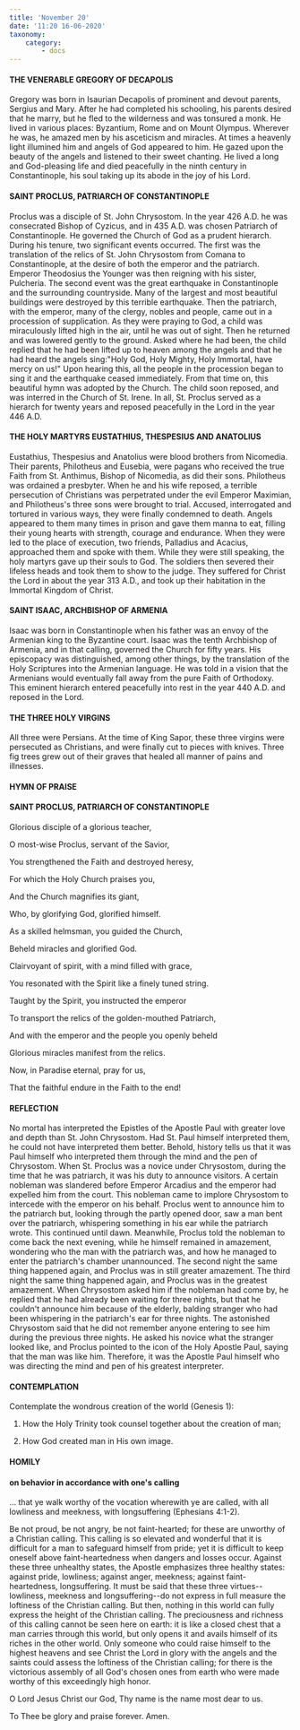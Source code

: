 ```yaml
---
title: 'November 20'
date: '11:20 16-06-2020'
taxonomy:
    category:
        - docs
---
```


#### THE VENERABLE GREGORY OF DECAPOLIS

Gregory was born in Isaurian Decapolis of prominent and devout parents, Sergius and Mary. After he had completed his schooling, his parents desired that he marry, but he fled to the wilderness and was tonsured a monk. He lived in various places: Byzantium, Rome and on Mount Olympus. Wherever he was, he amazed men by his asceticism and miracles. At times a heavenly light illumined him and angels of God appeared to him. He gazed upon the beauty of the angels and listened to their sweet chanting. He lived a long and God-pleasing life and died peacefully in the ninth century in Constantinople, his soul taking up its abode in the joy of his Lord.

#### SAINT PROCLUS, PATRIARCH OF CONSTANTINOPLE

Proclus was a disciple of St. John Chrysostom. In the year 426 A.D. he was consecrated Bishop of Cyzicus, and in 435 A.D. was chosen Patriarch of Constantinople. He governed the Church of God as a prudent hierarch. During his tenure, two significant events occurred. The first was the translation of the relics of St. John Chrysostom from Comana to Constantinople, at the desire of both the emperor and the patriarch. Emperor Theodosius the Younger was then reigning with his sister, Pulcheria. The second event was the great earthquake in Constantinople and the surrounding countryside. Many of the largest and most beautiful buildings were destroyed by this terrible earthquake. Then the patriarch, with the emperor, many of the clergy, nobles and people, came out in a procession of supplication. As they were praying to God, a child was miraculously lifted high in the air, until he was out of sight. Then he returned and was lowered gently to the ground. Asked where he had been, the child replied that he had been lifted up to heaven among the angels and that he had heard the angels sing:"Holy God, Holy Mighty, Holy Immortal, have mercy on us!" Upon hearing this, all the people in the procession began to sing it and the earthquake ceased immediately. From that time on, this beautiful hymn was adopted by the Church. The child soon reposed, and was interred in the Church of St. Irene. In all, St. Proclus served as a hierarch for twenty years and reposed peacefully in the Lord in the year 446 A.D.

#### THE HOLY MARTYRS EUSTATHIUS, THESPESIUS AND ANATOLIUS

Eustathius, Thespesius and Anatolius were blood brothers from Nicomedia. Their parents, Philotheus and Eusebia, were pagans who received the true Faith from St. Anthimus, Bishop of Nicomedia, as did their sons. Philotheus was ordained a presbyter. When he and his wife reposed, a terrible persecution of Christians was perpetrated under the evil Emperor Maximian, and Philotheus's three sons were brought to trial. Accused, interrogated and tortured in various ways, they were finally condemned to death. Angels appeared to them many times in prison and gave them manna to eat, filling their young hearts with strength, courage and endurance. When they were led to the place of execution, two friends, Palladius and Acacius, approached them and spoke with them. While they were still speaking, the holy martyrs gave up their souls to God. The soldiers then severed their lifeless heads and took them to show to the judge. They suffered for Christ the Lord in about the year 313 A.D., and took up their habitation in the Immortal Kingdom of Christ.

#### SAINT ISAAC, ARCHBISHOP OF ARMENIA

Isaac was born in Constantinople when his father was an envoy of the Armenian king to the Byzantine court. Isaac was the tenth Archbishop of Armenia, and in that calling, governed the Church for fifty years. His episcopacy was distinguished, among other things, by the translation of the Holy Scriptures into the Armenian language. He was told in a vision that the Armenians would eventually fall away from the pure Faith of Orthodoxy. This eminent hierarch entered peacefully into rest in the year 440 A.D. and reposed in the Lord.

#### THE THREE HOLY VIRGINS

All three were Persians. At the time of King Sapor, these three virgins were persecuted as Christians, and were finally cut to pieces with knives. Three fig trees grew out of their graves that healed all manner of pains and illnesses.



#### HYMN OF PRAISE
#### 

#### SAINT PROCLUS, PATRIARCH OF CONSTANTINOPLE

Glorious disciple of a glorious teacher,

O most-wise Proclus, servant of the Savior,

You strengthened the Faith and destroyed heresy,

For which the Holy Church praises you,

And the Church magnifies its giant,

Who, by glorifying God, glorified himself.

As a skilled helmsman, you guided the Church,

Beheld miracles and glorified God.

Clairvoyant of spirit, with a mind filled with grace,

You resonated with the Spirit like a finely tuned string.

Taught by the Spirit, you instructed the emperor

To transport the relics of the golden-mouthed Patriarch,

And with the emperor and the people you openly beheld

Glorious miracles manifest from the relics.

Now, in Paradise eternal, pray for us,

That the faithful endure in the Faith to the end!


#### REFLECTION

No mortal has interpreted the Epistles of the Apostle Paul with greater love and depth than St. John Chrysostom. Had St. Paul himself interpreted them, he could not have interpreted them better. Behold, history tells us that it was Paul himself who interpreted them through the mind and the pen of Chrysostom. When St. Proclus was a novice under Chrysostom, during the time that he was patriarch, it was his duty to announce visitors. A certain nobleman was slandered before Emperor Arcadius and the emperor had expelled him from the court. This nobleman came to implore Chrysostom to intercede with the emperor on his behalf. Proclus went to announce him to the patriarch but, looking through the partly opened door, saw a man bent over the patriarch, whispering something in his ear while the patriarch wrote. This continued until dawn. Meanwhile, Proclus told the nobleman to come back the next evening, while he himself remained in amazement, wondering who the man with the patriarch was, and how he managed to enter the patriarch's chamber unannounced. The second night the same thing happened again, and Proclus was in still greater amazement. The third night the same thing happened again, and Proclus was in the greatest amazement. When Chrysostom asked him if the nobleman had come by, he replied that he had already been waiting for three nights, but that he couldn't announce him because of the elderly, balding stranger who had been whispering in the patriarch's ear for three nights. The astonished Chrysostom said that he did not remember anyone entering to see him during the previous three nights. He asked his novice what the stranger looked like, and Proclus pointed to the icon of the Holy Apostle Paul, saying that the man was like him. Therefore, it was the Apostle Paul himself who was directing the mind and pen of his greatest interpreter.



#### CONTEMPLATION

Contemplate the wondrous creation of the world (Genesis 1):

1.  How the Holy Trinity took counsel together about the creation of man;

1.  How God created man in His own image.



#### HOMILY

#### on behavior in accordance with one's calling

… that ye walk worthy of the vocation wherewith ye are called, with all lowliness and meekness, with longsuffering (Ephesians 4:1-2).

Be not proud, be not angry, be not faint-hearted; for these are unworthy of a Christian calling. This calling is so elevated and wonderful that it is difficult for a man to safeguard himself from pride; yet it is difficult to keep oneself above faint-heartedness when dangers and losses occur. Against these three unhealthy states, the Apostle emphasizes three healthy states: against pride, lowliness; against anger, meekness; against faint-heartedness, longsuffering. It must be said that these three virtues--lowliness, meekness and longsuffering--do not express in full measure the loftiness of the Christian calling. But then, nothing in this world can fully express the height of the Christian calling. The preciousness and richness of this calling cannot be seen here on earth: it is like a closed chest that a man carries through this world, but only opens it and avails himself of its riches in the other world. Only someone who could raise himself to the highest heavens and see Christ the Lord in glory with the angels and the saints could assess the loftiness of the Christian calling; for there is the victorious assembly of all God's chosen ones from earth who were made worthy of this exceedingly high honor.

O Lord Jesus Christ our God, Thy name is the name most dear to us.

To Thee be glory and praise forever. Amen.
